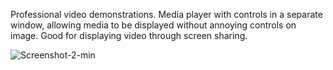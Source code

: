 Professional video demonstrations.
Media player with controls in a separate window, allowing media to be displayed without annoying controls on image.
Good for displaying video through screen sharing.

<img src="https://i.ibb.co/HxKtJ7z/Screenshot-2-min.png" alt="Screenshot-2-min" border="0">